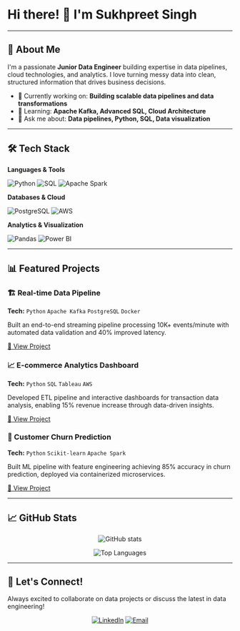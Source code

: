 
# Hi there! 👋 I'm Sukhpreet Singh
---

## 🎯 About Me

I'm a passionate **Junior Data Engineer** building expertise in data pipelines, cloud technologies, and analytics. I love turning messy data into clean, structured information that drives business decisions.

- 🔭 Currently working on: **Building scalable data pipelines and data transformations**
- 🌱 Learning: **Apache Kafka, Advanced SQL, Cloud Architecture**
- 💬 Ask me about: **Data pipelines, Python, SQL, Data visualization**

---

## 🛠️ Tech Stack

**Languages & Tools**

![Python](https://img.shields.io/badge/Python-FFD43B?style=for-the-badge&logo=python&logoColor=blue)
![SQL](https://img.shields.io/badge/SQL-4479A1?style=for-the-badge&logo=mysql&logoColor=white)
![Apache Spark](https://img.shields.io/badge/Apache_Spark-E25A1C?style=for-the-badge&logo=apache-spark&logoColor=white)

**Databases & Cloud**

![PostgreSQL](https://img.shields.io/badge/PostgreSQL-316192?style=for-the-badge&logo=postgresql&logoColor=white)
![AWS](https://img.shields.io/badge/AWS-FF9900?style=for-the-badge&logo=amazonaws&logoColor=white)

**Analytics & Visualization**

![Pandas](https://img.shields.io/badge/Pandas-2C2D72?style=for-the-badge&logo=pandas&logoColor=white)
![Power BI](https://img.shields.io/badge/PowerBI-F2C811?style=for-the-badge&logo=Power%20BI&logoColor=white)

---

## 📊 Featured Projects

### 🏗️ Real-time Data Pipeline
**Tech:** `Python` `Apache Kafka` `PostgreSQL` `Docker`

Built an end-to-end streaming pipeline processing 10K+ events/minute with automated data validation and 40% improved latency.

[🔗 View Project](link-to-repo)

### 📈 E-commerce Analytics Dashboard
**Tech:** `Python` `SQL` `Tableau` `AWS`

Developed ETL pipeline and interactive dashboards for transaction data analysis, enabling 15% revenue increase through data-driven insights.

[🔗 View Project](link-to-repo)

### 🤖 Customer Churn Prediction
**Tech:** `Python` `Scikit-learn` `Apache Spark`

Built ML pipeline with feature engineering achieving 85% accuracy in churn prediction, deployed via containerized microservices.

[🔗 View Project](link-to-repo)

---

## 📈 GitHub Stats

<div align="center">

![GitHub stats](https://github-readme-stats.vercel.app/api?username=iamsukhpreetsingh&show_icons=true&theme=radical&hide_border=true)

![Top Languages](https://github-readme-stats.vercel.app/api/top-langs/?username=iamsukhpreetsingh&layout=compact&theme=radical&hide_border=true)

</div>

---

## 🤝 Let's Connect!

Always excited to collaborate on data projects or discuss the latest in data engineering!

<div align="center">

[![LinkedIn](https://img.shields.io/badge/LinkedIn-Let's_Connect-0077B5?style=for-the-badge&logo=linkedin&logoColor=white)]([your-linkedin-url](https://www.linkedin.com/in/sukhpreet41/))
[![Email](https://img.shields.io/badge/Email-Drop_a_Line-D14836?style=for-the-badge&logo=gmail&logoColor=white)](mailto:isukhpreetsingh12@gmail.com)

</div>
